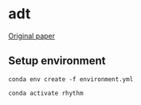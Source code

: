 # adt
[Original paper](http://dafx2018.web.ua.pt/papers/DAFx2018_paper_60.pdf)
## Setup environment
````
conda env create -f environment.yml
````
````
conda activate rhythm
````

